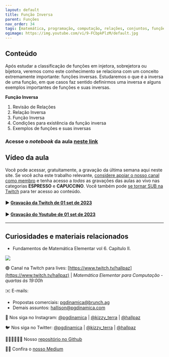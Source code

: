 ```yaml
---
layout: default
title: Função Inversa
parent: Funções
nav_order: 34
tags: [matemática, programação, computação, relações, conjuntos, funções, inversa]
ogimage: https://img.youtube.com/vi/9-FCbpkPlzM/default.jpg
---
```


## Conteúdo 

Após estudar a classificação de funções em injetora, sobrejetora ou bijetora, veremos como este conhecimento se relaciona com um conceito extremamente importante: funções inversas. Estudaremos o que é a inversa de uma função, em que casos faz sentido definirmos uma inversa e alguns exemplos importantes de funções e suas inversas.


**Função Inversa**
1. Revisão de Relações
2. Relação Inversa
3. Função Inversa
4. Condições para existência da função inversa
5. Exemplos de funções e suas inversas

### Acesse o *notebook* da aula <a href="/notebooks/mec034_funcaoinversa.html" target="_black">neste link</a>

## Vídeo da aula

Você pode acessar, gratuitamente, a gravação da última semana aqui neste site. Se você acha este trabalho relevante, [considere apoiar o nosso canal como membro](https://youtube.com/programacaodinamica/join) e tenha acesso a *todas* as gravações das aulas ao vivo nas categorias **ESPRESSO** e **CAPUCCINO**. Você também pode [se tornar SUB na Twitch](https://twitch.tv/hallpaz) para ter acesso ao conteúdo.


#### ▶️ [Gravação da Twitch de 01 set de 2023](https://www.twitch.tv/videos/1914556894)

#### ▶️ [Gravação do Youtube de 01 set de 2023](https://youtube.com/live/wj39whj5s9s)

-------

## Curiosidades e materiais relacionados


* Fundamentos de Matemática Elementar vol 6. Capítulo II.

<a href="https://www.amazon.com.br/Fundamentos-Matem%C3%A1tica-Elementar-Iezzi-Gelson/dp/8535717528?__mk_pt_BR=%C3%85M%C3%85%C5%BD%C3%95%C3%91&crid=2N21DPYXZIEFG&keywords=fundamentos+de+matematica+elementar+polinomios&qid=1691011727&sprefix=fundamentos+de+matematica+elem%2Caps%2C1818&sr=8-1&ufe=app_do%3Aamzn1.fos.6121c6c4-c969-43ae-92f7-cc248fc6181d&linkCode=li2&tag=hallpaz-20&linkId=4350553a4ce0a0dab68c7eb48e7c6c9f&language=pt_BR&ref_=as_li_ss_il" target="_blank"><img border="0" src="//ws-na.amazon-adsystem.com/widgets/q?_encoding=UTF8&ASIN=8535717528&Format=_SL160_&ID=AsinImage&MarketPlace=BR&ServiceVersion=20070822&WS=1&tag=hallpaz-20&language=pt_BR" ></a><img src="https://ir-br.amazon-adsystem.com/e/ir?t=hallpaz-20&language=pt_BR&l=li2&o=33&a=8535717528" width="1" height="1" border="0" alt="" style="border:none !important; margin:0px !important;" />


🟣 Canal na Twitch para lives: [https://www.twitch.tv/hallpaz](https://www.twitch.tv/hallpaz) | *Matemática Elementar para Computação - quartas às 19:00h*


✉️ E-mails:
* Propostas comerciais: [pgdinamica@brunch.ag](mailto:pgdinamica@brunch.ag)
* Demais assuntos: [hallison@pgdinamica.com](mailto:hallison@pgdinamica.com)

📸 Nos siga no Instagram: [@pgdinamica](https://instagram.com/pgdinamica) | [@kizzy_terra](https://instagram.com/kizzy_terra) | [@hallpaz](https://instagram.com/hallpaz)

🐦 Nos siga no Twitter: [@pgdinamica](https://twitter.com/pgdinamica) | [@kizzy_terra](https://twitter.com/kizzy_terra) | [@hallpaz](https://twitter.com/hallpaz)

👩🏾‍💻👨🏾‍💻 Nosso [repositório no Github](https://github.com/programacaodinamica)

✍🏾 Confira o [nosso Medium](https://medium.com/programacaodinamica)
